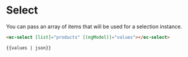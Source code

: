# Select

You can pass an array of items that will be used for a selection instance.

```html
<ec-select [list]="products" [(ngModel)]="values"></ec-select>

{{values | json}}
```
